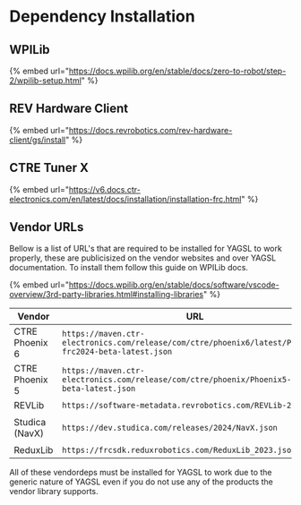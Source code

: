 # Dependency Installation

## WPILib

{% embed url="https://docs.wpilib.org/en/stable/docs/zero-to-robot/step-2/wpilib-setup.html" %}

## REV Hardware Client

{% embed url="https://docs.revrobotics.com/rev-hardware-client/gs/install" %}

## CTRE Tuner X

{% embed url="https://v6.docs.ctr-electronics.com/en/latest/docs/installation/installation-frc.html" %}

## Vendor URLs

Bellow is a list of URL's that are required to be installed for YAGSL to work properly, these are publicisized on the vendor websites and over YAGSL documentation. To install them follow this guide on WPILib docs.

{% embed url="https://docs.wpilib.org/en/stable/docs/software/vscode-overview/3rd-party-libraries.html#installing-libraries" %}



<table data-full-width="true"><thead><tr><th width="177">Vendor</th><th width="597">URL</th><th>Offline Installation</th></tr></thead><tbody><tr><td>CTRE Phoenix 6</td><td><code>https://maven.ctr-electronics.com/release/com/ctre/phoenix6/latest/Phoenix6-frc2024-beta-latest.json</code></td><td><a href="https://v6.docs.ctr-electronics.com/en/latest/docs/installation/installation-frc.html">Tuner X</a></td></tr><tr><td>CTRE Phoenix 5</td><td><code>https://maven.ctr-electronics.com/release/com/ctre/phoenix/Phoenix5-frc2024-beta-latest.json</code></td><td><a href="https://store.ctr-electronics.com/software/">Phoenix Tuner</a></td></tr><tr><td>REVLib</td><td><code>https://software-metadata.revrobotics.com/REVLib-2024.json</code></td><td><a href="https://github.com/REVrobotics/REV-Software-Binaries/releases/tag/rhc-1.6.2">REV Hardware Client</a> Offline</td></tr><tr><td>Studica (NavX)</td><td><code>https://dev.studica.com/releases/2024/NavX.json</code></td><td><a href="https://www.studica.ca/en/navx-2-mxp-robotics-navigation-sensor"><code>https://www.studica.ca/en/navx-2-mxp-robotics-navigation-sensor</code></a></td></tr><tr><td>ReduxLib</td><td><code>https://frcsdk.reduxrobotics.com/ReduxLib_2023.json</code></td><td><code>unavailable</code></td></tr></tbody></table>

All of these vendordeps must be installed for YAGSL to work due to the generic nature of YAGSL even if you do not use any of the products the vendor library supports.
